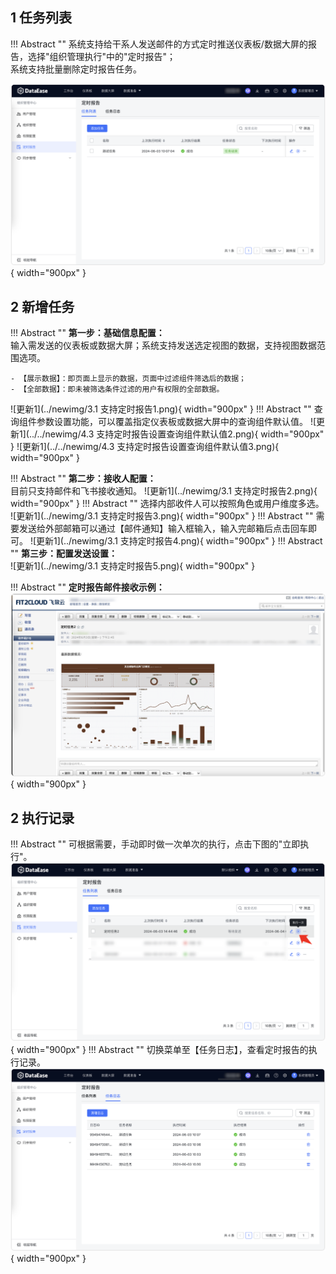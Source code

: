 ## 1 任务列表

!!! Abstract ""
    系统支持给干系人发送邮件的方式定时推送仪表板/数据大屏的报告，选择"组织管理执行"中的"定时报告"；  
    系统支持批量删除定时报告任务。

![定时报告](../img/xpack/定时报告任务列表.png){ width="900px" }

## 2 新增任务

!!! Abstract ""
    **第一步：基础信息配置：**   
    输入需发送的仪表板或数据大屏；系统支持发送选定视图的数据，支持视图数据范围选项。

    - 【展示数据】：即页面上显示的数据，页面中过滤组件筛选后的数据；
    - 【全部数据】：即未被筛选条件过滤的用户有权限的全部数据。
![更新1](../newimg/3.1 支持定时报告1.png){ width="900px" }
!!! Abstract ""
    查询组件参数设置功能，可以覆盖指定仪表板或数据大屏中的查询组件默认值。
![更新1](../../newimg/4.3 支持定时报告设置查询组件默认值2.png){ width="900px" }
![更新1](../../newimg/4.3 支持定时报告设置查询组件默认值3.png){ width="900px" }
    

!!! Abstract ""
    **第二步：接收人配置：**  
    目前只支持邮件和飞书接收通知。
![更新1](../newimg/3.1 支持定时报告2.png){ width="900px" }
!!! Abstract ""
    选择内部收件人可以按照角色或用户维度多选。
![更新1](../newimg/3.1 支持定时报告3.png){ width="900px" }
!!! Abstract ""
    需要发送给外部邮箱可以通过【邮件通知】输入框输入，输入完邮箱后点击回车即可。
![更新1](../newimg/3.1 支持定时报告4.png){ width="900px" }
!!! Abstract ""
    **第三步：配置发送设置：**  
![更新1](../newimg/3.1 支持定时报告5.png){ width="900px" }

!!! Abstract ""
    **定时报告邮件接收示例：**  
![定时报告](../img/xpack/定时报告示例.png){ width="900px" }

## 2 执行记录

!!! Abstract ""
    可根据需要，手动即时做一次单次的执行，点击下图的"立即执行"。
![定时报告](../img/xpack/定时报告触发.png){ width="900px" }
!!! Abstract ""
    切换菜单至【任务日志】，查看定时报告的执行记录。
![定时报告](../img/xpack/定时报告任务日志.png){ width="900px" }
